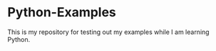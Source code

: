 Python-Examples
===============
This is my repository for testing out my examples while I am learning Python.
